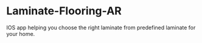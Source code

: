 # Laminate-Flooring-AR

IOS app helping you choose the right laminate from predefined laminate for your home.


